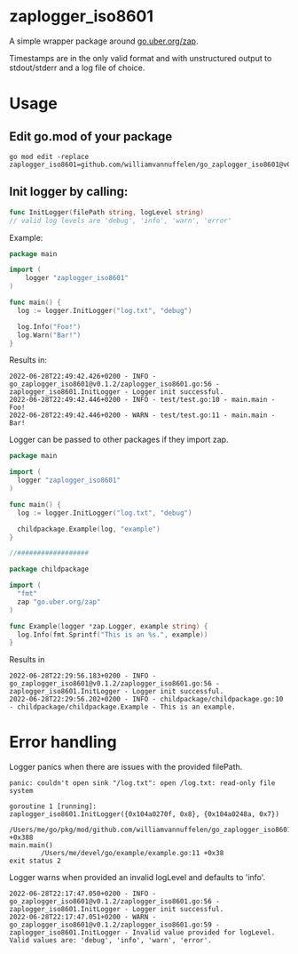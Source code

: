 # zaplogger_iso8601

A simple wrapper package around [go.uber.org/zap](go.uber.org/zap).

Timestamps are in the only valid format and with unstructured output to stdout/stderr and a log file of choice.

# Usage

## Edit go.mod of your package
```
go mod edit -replace zaplogger_iso8601=github.com/williamvannuffelen/go_zaplogger_iso8601@v0.1.2
```
## Init logger by calling:

```go
func InitLogger(filePath string, logLevel string)
// valid log levels are 'debug', 'info', 'warn', 'error'
```

Example:

```go
package main

import (
	logger "zaplogger_iso8601"
)

func main() {
  log := logger.InitLogger("log.txt", "debug")

  log.Info("Foo!")
  log.Warn("Bar!")
}
```
Results in:
```
2022-06-28T22:49:42.426+0200 - INFO - go_zaplogger_iso8601@v0.1.2/zaplogger_iso8601.go:56 - zaplogger_iso8601.InitLogger - Logger init successful.
2022-06-28T22:49:42.446+0200 - INFO - test/test.go:10 - main.main - Foo!
2022-06-28T22:49:42.446+0200 - WARN - test/test.go:11 - main.main - Bar!
```

Logger can be passed to other packages if they import zap.

```go
package main

import (
  logger "zaplogger_iso8601"
)

func main() {
  log := logger.InitLogger("log.txt", "debug")

  childpackage.Example(log, "example")
}

//##################

package childpackage

import (
  "fmt"
  zap "go.uber.org/zap"
)

func Example(logger *zap.Logger, example string) {
  log.Info(fmt.Sprintf("This is an %s.", example))
}
```
Results in 
```
2022-06-28T22:29:56.183+0200 - INFO - go_zaplogger_iso8601@v0.1.2/zaplogger_iso8601.go:56 - zaplogger_iso8601.InitLogger - Logger init successful.
2022-06-28T22:29:56.202+0200 - INFO - childpackage/childpackage.go:10 - childpackage/childpackage.Example - This is an example.

```

# Error handling

Logger panics when there are issues with the provided filePath.
```
panic: couldn't open sink "/log.txt": open /log.txt: read-only file system

goroutine 1 [running]:
zaplogger_iso8601.InitLogger({0x104a0270f, 0x8}, {0x104a0248a, 0x7})
        /Users/me/go/pkg/mod/github.com/williamvannuffelen/go_zaplogger_iso8601@v0.1.2/zaplogger_iso8601.go:52 +0x388
main.main()
        /Users/me/devel/go/example/example.go:11 +0x38
exit status 2
```
Logger warns when provided an invalid logLevel and defaults to 'info'.
```
2022-06-28T22:17:47.050+0200 - INFO - go_zaplogger_iso8601@v0.1.2/zaplogger_iso8601.go:56 - zaplogger_iso8601.InitLogger - Logger init successful.
2022-06-28T22:17:47.051+0200 - WARN - go_zaplogger_iso8601@v0.1.2/zaplogger_iso8601.go:59 - zaplogger_iso8601.InitLogger - Invalid value provided for logLevel. Valid values are: 'debug', 'info', 'warn', 'error'.
```
